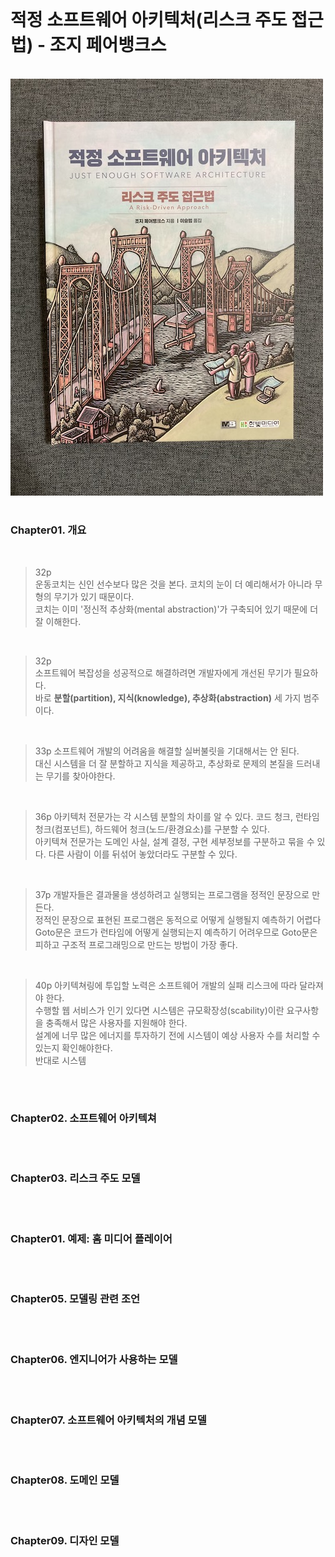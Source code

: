 

<br/>

# 적정 소프트웨어 아키텍처(리스크 주도 접근법) - 조지 페어뱅크스

<br/>

<img src="assets/justEnoughArchitectureImage.jpeg">


<br/>



#

### Chapter01. 개요

<br/>

>32p<br/>
> 운동코치는 신인 선수보다 많은 것을 본다. 코치의 눈이 더 예리해서가 아니라 무형의 무기가 있기 때문이다.<br/>
코치는 이미 '정신적 추상화(mental abstraction)'가 구축되어 있기 때문에 더 잘 이해한다.

<br/>

>32p<br/>
소프트웨어 복잡성을 성공적으로 해결하려면 개발자에게 개선된 무기가 필요하다.<br/>
>바로 **분할(partition), 지식(knowledge), 추상화(abstraction)** 세 가지 범주이다.

<br/>

> 33p
> 소프트웨어 개발의 어려움을 해결할 실버불릿을 기대해서는 안 된다.<br/>
대신 시스템을 더 잘 분할하고 지식을 제공하고, 추상화로 문제의 본질을 드러내는 무기를 찾아야한다.

<br/>

>36p
>아키텍처 전문가는 각 시스템 분할의 차이를 알 수 있다. 코드 청크, 런타임 청크(컴포넌트), 하드웨어 청크(노드/환경요소)를 구분할 수 있다. <br/>
>아키텍쳐 전문가는 도메인 사실, 설계 결정, 구현 세부정보를 구분하고 묶을 수 있다. 다른 사람이 이를 뒤섞어 놓았더라도 구분할 수 있다. <br/>

<br/>

> 37p
개발자들은  결과물을 생성하려고 실행되는 프로그램을 정적인 문장으로 만든다. <br/>
정적인 문장으로 표현된 프로그램은 동적으로 어떻게 실행될지 예측하기 어렵다 <br/>
Goto문은 코드가 런타임에 어떻게 실행되는지 예측하기 어려우므로 Goto문은 피하고 구조적 프로그래밍으로 만드는 방법이 가장 좋다.

<br/>


> 40p
> 아키텍쳐링에 투입할 노력은 소프트웨어 개발의 실패 리스크에 따라 달라져야 한다. <br/>
수행할 웹 서비스가 인기 있다면 시스템은 규모확장성(scability)이란 요구사항을 충족해서 많은 사용자를 지원해야 한다. <br/>
> 설계에 너무 많은 에너지를 투자하기 전에 시스템이 예상 사용자 수를 처리할 수 있는지 확인해야한다. <br/>
> 반대로 시스템




<br/> 

# 

### Chapter02. 소프트웨어 아키텍쳐

<br/> 

# 

### Chapter03. 리스크 주도 모델 

<br/> 

# 

### Chapter01. 예제: 홈 미디어 플레이어

<br/> 

# 

### Chapter05. 모델링 관련 조언

<br/> 

# 

### Chapter06. 엔지니어가 사용하는 모델

<br/> 

# 

### Chapter07. 소프트웨어 아키텍처의 개념 모델

<br/> 

# 

### Chapter08. 도메인 모델

<br/> 

# 

### Chapter09. 디자인 모델




